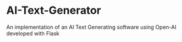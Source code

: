 # AI-Text-Generator
An implementation of an AI Text Generating software using Open-AI developed with Flask
